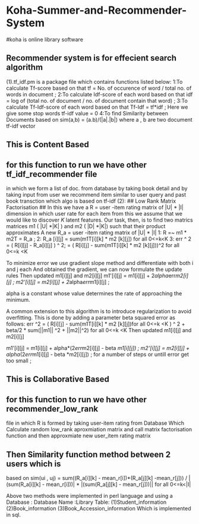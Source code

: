 # Koha-Summer-and-Recommender-System
#koha is online library software 
## Recommender system is for effecient search algorithm  

(1).tf_idf.pm is a package file which contains functions listed
below:
1:To calculate Tf-score based on that
tf = No. of occurence of word / total no. of words in document
;
2:To calculate Idf-score of each word based on that
idf = log of (total no. of document / no. of document contain
that word) ;
3:To calculate Tf-Idf-score of each word based on that
Tf-Idf = tf*idf ;
Here we give some stop words tf-idf value = 0
4:To find Similarity between Documents based on
sim(a,b) = (a.b)/(|a|.|b|)
where a , b are two document tf-idf vector
## This is Content Based
## for this function to run we have other tf_idf_recommender file
in which we form a list of doc. from database by taking book
detail
and by taking input from user we recommend item similar to
user
query and past book transction which algo is based on tf-idf
(2): ##
Low Rank Matrix Factorisation ##
In this we have a R = user -item rating matrix of |U| * |I|
dimension in which user rate for each item
from this we assume that we would like to discover $K$
latent features.
Our task, then, is to find two matrics matrices m1 ( |U| *|K| )
and m2 ( |D| *|K|) such that their product approximates
A new R_a = user -item rating matrix of |U| * |I|
1: R =~ m1 * m2T = R_a ;
2: R_a [i][j] = sum(m1T[i][k] * m2 [k][j]) for all 0<=k<K
3: err ^ 2 = ( R[i][j] - R_a[i][j] ) ^ 2; = ( R[i][j] - sum(m1T[i][k] * m2 [k][j]))^2 for all 0<=k <K 

To minimize error we use gradient slope method and differentiate with both i and j each
And obtained the gradient, we can now formulate the update rules
Then updated m1[i][j] and m2[i][j]
m1'[i][j] = m1[i][j] + 2*alpha*err*m2[i][j] ;
m2'[i][j] = m2[i][j] + 2*alpha*err*m1[i][j] ;

alpha is a constant whose value determines the rate of
approaching the minimum.

A common extension to this algorithm is to introduce
regularization to avoid overfitting.
This is done by adding a parameter beta squared error as
follows:
err ^2 = ( R[i][j] - sum(m1T[i][k] * m2 [k][j])for all 0<=k <K ) ^ 2 + beta/2 * sum(||m1|| ^2 + ||m2||^2) for all 0<=k <K
Then updated m1[i][j] and m2[i][j]

m1'[i][j] = m1[i][j] + alpha*(2*err*m2[i][j] - beta *m1[i][j]) ;
m2'[i][j] = m2[i][j] + alpha*(2*err*m1[i][j] - beta *m2[i][j]) ;
for a number of steps or untill error get too small ;

## This is Collaborative Based
## for this function to run we have other recommender_low_rank
file
in which R is formed by taking user-item rating from
Database
Which Calculate random low_rank aproxmiation matrix
and call matrix factorisation function
and then approxmiate new user_item rating matrix
## Then Similarity function method between 2 users which is
based on sim(ui , uj) = sum((R_a[i][k] - mean_r[i])*(R_a[j][k] -mean_r[j])) / |(sum(R_a[i][k] - mean_r[i]))| * |(sum(R_a[j][k] -
mean_r[j]))||
for all 0<=k<|I|

Above two methods were implemented in perl language and
using a Database :
Database Name :Library
Table: (1)Student_information
(2)Book_information
(3)Book_Accession_information
Which is implemented in sql.
